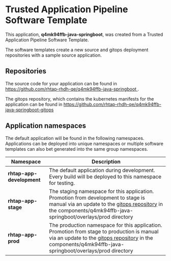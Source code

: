 # Trusted Application Pipeline Software Template

This application, **q4mk94ffb-java-springboot**, was created from a Trusted Application Pipeline Software Template.

The software templates create a new source and gitops deployment repositories with a sample source application. 

## Repositories

The source code for your application can be found in [https://github.com/rhtap-rhdh-qe/q4mk94ffb-java-springboot ](https://github.com/rhtap-rhdh-qe/q4mk94ffb-java-springboot ).
 
The gitops repository, which contains the kubernetes manifests for the application can be found in 
[https://github.com/rhtap-rhdh-qe/q4mk94ffb-java-springboot-gitops ](https://github.com/rhtap-rhdh-qe/q4mk94ffb-java-springboot-gitops ) 

## Application namespaces 

The default application will be found in the following namespaces. Applications can be deployed into unique namespaces or multiple software templates can also bet generated into the same group namespaces.  

|  Namespace   |  Description   |  
| -------- | -------- |   
| **rhtap-app-development** | The default application during development. Every build will be deployed to this namespace for testing. | 
| **rhtap-app-stage** | The staging namespace for this application. Promotion from development to stage is manual via an update to the [gitops repository](https://github.com/rhtap-rhdh-qe/q4mk94ffb-java-springboot-gitops ) in the components/q4mk94ffb-java-springboot/overlays/prod directory |  
| **rhtap-app-prod** | The production namespace for this application. Promotion from stage to production is manual via an update to the [gitops repository](https://github.com/rhtap-rhdh-qe/q4mk94ffb-java-springboot-gitops ) in the components/q4mk94ffb-java-springboot/overlays/prod directory | 